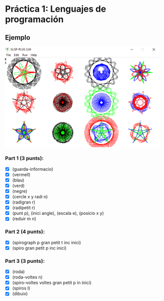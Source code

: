 # Práctica 1: Lenguajes de programación

## Ejemplo

![Ejemplo](./docs/ejemplo1.png)

### Part 1 (3 punts):

- [x] (guarda-informacio)
- [x] (vermell)
- [x] (blau)
- [x] (verd)
- [x] (negre)
- [x] (cercle x y radi n)
- [x] (radigran r)
- [x] (radipetit r)
- [x] (punt p), (inici angle), (escala e), (posicio x y)
- [x] (reduir m n)

### Part 2 (4 punts):

- [x] (spirograph p gran petit t inc inici)
- [x] (spiro gran petit p inc inici)

### Part 3 (3 punts):

- [x] (roda)
- [x] (roda-voltes n)
- [x] (spiro-voltes voltes gran petit p in inici)
- [x] (spiros l)
- [x] (dibuix)

